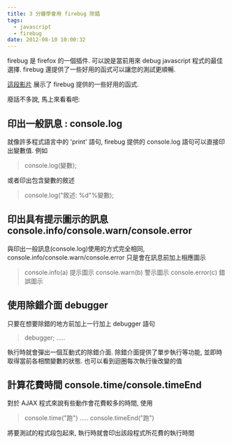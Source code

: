 ```yaml
---
title: 3 分鐘學會用 firebug 除錯
tags:
  - javascript
  - firebug
date: 2012-08-10 10:00:32
---
```


firebug 是 firefox 的一個插件.
可以說是當前用來 debug javascript 程式的最佳選擇.
firebug 還提供了一些好用的函式可以讓您的測試更順暢.

[這段影片](http://www.digitalmediaminute.com/screencast/firebug-js/) 展示了 firebug 提供的一些好用的函式.

廢話不多說, 馬上來看看吧:

## 印出一般訊息 : console.log

就像許多程式語言中的 'print' 語句, firebug 提供的 console.log 語句可以直接印出變數值.
例如

> console.log(變數);

或者印出包含變數的敘述

> console.log("敘述: %d"%變數);

## 印出具有提示圖示的訊息 console.info/console.warn/console.error

與印出一般訊息(console.log)使用的方式完全相同, console.info/console.warn/console.error 只是會在訊息前加上相應圖示

> console.info(a) 提示圖示
> console.warn(b) 警示圖示
> console.error(c) 錯誤圖示

## 使用除錯介面 debugger

只要在想要除錯的地方前加上一行加上 debugger 語句

> debugger;
> .....

執行時就會彈出一個互動式的除錯介面.
除錯介面提供了單步執行等功能, 並即時取得當前各相關變數的狀態.
也可以看到迴圈每次執行後改變的值

## 計算花費時間 console.time/console.timeEnd

對於 AJAX 程式來說有些動作會花費較多的時間, 使用

> console.time("跑")
> .....
> console.timeEnd("跑")

將要測試的程式段包起來, 執行時就會印出該段程式所花費的執行時間
